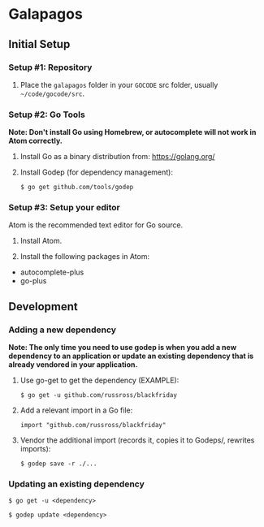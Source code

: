 # Galapagos

## Initial Setup

### Setup #1: Repository

1. Place the `galapagos` folder in your `GOCODE` src folder, usually `~/code/gocode/src`.

### Setup #2: Go Tools

**Note: Don't install Go using Homebrew, or autocomplete will not work in Atom correctly.**

1. Install Go as a binary distribution from: https://golang.org/

2. Install Godep (for dependency management):

       $ go get github.com/tools/godep

### Setup #3: Setup your editor

Atom is the recommended text editor for Go source.

1. Install Atom.

2. Install the following packages in Atom:
 * autocomplete-plus
 * go-plus

## Development

### Adding a new dependency

**Note: The only time you need to use godep is when you add a new dependency to an application or update an existing dependency that is already vendored in your application.**

1. Use go-get to get the dependency (EXAMPLE):

       $ go get -u github.com/russross/blackfriday

2. Add a relevant import in a Go file:

       import "github.com/russross/blackfriday"

3. Vendor the additional import (records it, copies it to Godeps/, rewrites imports):

       $ godep save -r ./...

### Updating an existing dependency

    $ go get -u <dependency>

    $ godep update <dependency>
